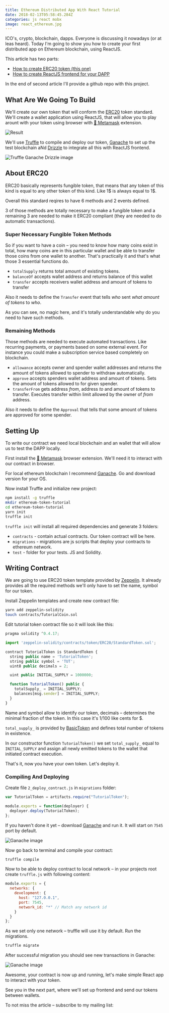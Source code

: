 ```yaml
---
title: Ethereum Distributed App With React Tutorial
date: 2018-02-13T05:58:45.284Z
categories: js react mobx
image: react_ethereum.jpg
---
```


ICO's, crypto, blockchain, dapps. Everyone is discussing it nowadays (or at leas heard). Today I'm going to show you how to create your first distributed app on Ethereum blockchain, using ReactJS.

This article has two parts:

* [How to create ERC20 token (this one)](#)
* [How to create ReactJS frontend for your DAPP](/posts/ethereum-react-dapp-tutorial-part-2)

In the end of second article I'll provide a github repo with this project.

## What Are We Going To Build

We'll create our own token that will conform the [ERC20](https://theethereum.wiki/w/index.php/ERC20_Token_Standard) token standard. We'll create a wallet application using ReactJS, that will allow you to play arount with your token using browser with [🦊 Metamask](https://metamask.io/) extension.

![Result](/react_ethereum_result.png)

We'll use [Truffle](https://truffleframework.com/) to compile and deploy our token, [Ganache](https://truffleframework.com/ganache/) to set up the test blockchain aNd [Drizzle](https://truffleframework.com/docs/drizzle/getting-started) to integrate all this with ReactJS frontend.

![Truffle Ganache Drizzle image](/truffle_ganache_drizzle.png)

## About ERC20

ERC20 basically represents fungible token, that means that any token of this kind is equal to any other token of this kind. Like 1$ is always equal to 1$.

Overall this standard reqires to have 6 methods and 2 events defined.

3 of those methods are totally necessary to make a fungible token and a remaining 3 are needed to make it ERC20 compliant (they are needed to do automatic transactions).

### Super Necessary Fungible Token Methods

So if you want to have a coin – you need to know how many coins exist in total, how many coins are in this particular wallet and be able to transfer those coins from one wallet to another. That's practically it and that's what those 3 essential functions do.

* `totalSupply` returns total amount of existing tokens.
* `balanceOf` accepts wallet address and returns balance of this wallet
* `transfer` accepts receivers wallet address and amount of tokens to transfer

Also it needs to define the `Transfer` event that tells *who* sent *what amount of tokens* to *who*.

As you can see, no magic here, and it's totally understandable why do you need to have such methods.

### Remaining Methods

Those methods are needed to execute automated transactions. Like recurring payments, or payments based on some external event. For instance you could make a subscription service based completely on blockchain.

* `allowance` accepts owner and spender wallet addresses and returns the amount of tokens allowed to spender to withdraw automatically.
* `approve` accepts spenders wallet address and amount of tokens. Sets the amount of tokens allowed to for given spender.
* `transferFrom` gets address _from_, address _to_ and amount of tokens to transfer. Executes transfer within limit allowed by the owner of _from_ address.

Also it needs to define the `Approval` that tells that some amount of tokens are approved for some spender.

## Setting Up

To write our contract we need local blockchain and an wallet that will allow us to test the DAPP locally.

First install the [🦊 Metamask](https://metamask.io/) browser extension. We'll need it to interact with our contract in browser.

For local ethereum blockchain I recommend [Ganache](https://truffleframework.com/ganache/). Go and download version for your OS.

Now install Truffle and initialize new project:

```sh
npm install -g truffle
mkdir ethereum-token-tutorial
cd ethereum-token-tutorial
yarn init
truffle init
```

`truffle init` will install all required dependencies and generate 3 folders:

* `contracts` - contain actual contracts. Our token contract will be here.
* `migrations` - migrations are js scripts that deploy your contracts to ethereum network.
* `test` - folder for your tests. JS and Solidity. 

## Writing Contract

We are going to use ERC20 token template provided by [Zeppelin](https://zeppelin.solutions/). It already provides all the required methods we'll only have to set the name, symbol for our token.

Install Zeppelin templates and create new contract file:

```sh
yarn add zeppelin-solidity
touch contracts/TutorialCoin.sol
```

Edit tutorial token contract file so it will look like this:

```js
pragma solidity ^0.4.17;

import 'zeppelin-solidity/contracts/token/ERC20/StandardToken.sol';

contract TutorialToken is StandardToken {
  string public name = 'TutorialToken';
  string public symbol = 'TUT';
  uint8 public decimals = 2;

  uint public INITIAL_SUPPLY = 1000000;

  function TutorialToken() public {
    totalSupply_ = INITIAL_SUPPLY;
    balances[msg.sender] = INITIAL_SUPPLY;
  }
}
```

Name and symbol allow to identify our token, decimals – determines the minimal fraction of the token. In this case it's 1/100 like cents for $.

`total_supply_` is provided by [BasicToken](https://github.com/OpenZeppelin/zeppelin-solidity/blob/master/contracts/token/ERC20/BasicToken.sol) and defines total number of tokens in existence.

In our constructor function `TutorialToken()` we set `total_supply_` equal to `INITIAL_SUPPLY` and assign all newly emitted tokens to the wallet that initiated contract execution.

That's it, now you have your own token. Let's deploy it.

### Compiling And Deploying

Create file `2_deploy_contract.js` in `migrations` folder:

```js
var TutorialToken = artifacts.require("TutorialToken");

module.exports = function(deployer) {
  deployer.deploy(TutorialToken);
};
```

If you haven't done it yet – download [Ganache](https://truffleframework.com/ganache/) and run it. It will start on `7545` port by default.

![Ganache image](/ganache.png)

Now go back to terminal and compile your contract:

```sh
truffle compile
```

Now to be able to deploy contract to local network – in your projects root create `truffle.js` with following content:

```js
module.exports = {
  networks: {
    development: {
      host: "127.0.0.1",
      port: 7545,
      network_id: "*" // Match any network id
    }
  }
};
```
As we set only one network – truffle will use it by default. Run the migrations.

```sh
truffle migrate
```

After successful migration you should see new transactions in Ganache:

![Ganache image](/ganache_2.png)

Awesome, your contract is now up and running, let's make simple React app to interact with your token.

See you in the next part, where we'll set up frontend and send our tokens between wallets.

To not miss the article – subscribe to my mailing list:
<p>
  <div id="root"></div>
  <script type="text/javascript" src="/assets/javascripts/bundle.js" charset="utf-8"></script>
</p>
